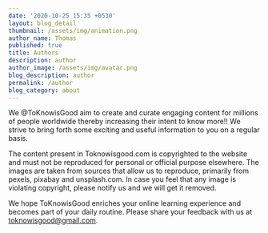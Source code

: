 ```yaml
---
date: '2020-10-25 15:35 +0530'
layout: blog_detail
thumbnail: /assets/img/animation.png
author_name: Thomas
published: true
title: Authors
description: author
author_image: /assets/img/avatar.png
blog_description: author
permalink: /author
blog_category: about
---
```


We @ToKnowisGood aim to create and curate engaging content for millions of people worldwide thereby increasing their intent to know more!! We strive to bring forth some exciting and useful information to you on a regular basis.

The content present in Toknowisgood.com is copyrighted to the website and must not be reproduced for personal or official purpose elsewhere. The images are taken from sources that allow us to reproduce, primarily from pexels, pixabay and unsplash.com. In case you feel that any image is violating copyright, please notify us and we will get it removed.

We hope ToKnowisGood enriches your online learning experience and becomes part of your daily routine. Please share your feedback with us at toknowisgood@gmail.com.
